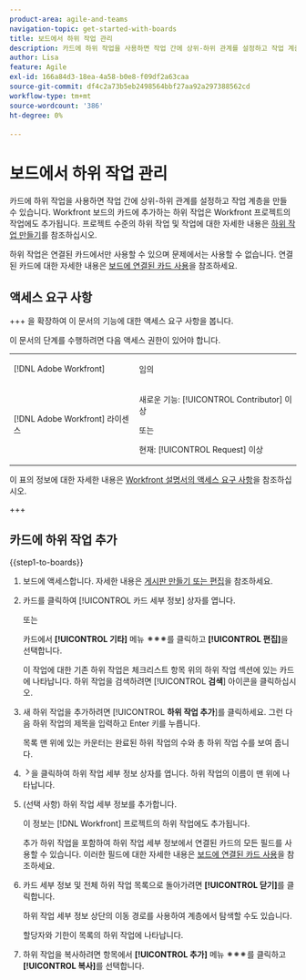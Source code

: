```yaml
---
product-area: agile-and-teams
navigation-topic: get-started-with-boards
title: 보드에서 하위 작업 관리
description: 카드에 하위 작업을 사용하면 작업 간에 상위-하위 관계를 설정하고 작업 계층을 만들 수 있습니다.
author: Lisa
feature: Agile
exl-id: 166a84d3-18ea-4a58-b0e8-f09df2a63caa
source-git-commit: df4c2a73b5eb2498564bbf27aa92a297388562cd
workflow-type: tm+mt
source-wordcount: '386'
ht-degree: 0%

---
```


# 보드에서 하위 작업 관리

카드에 하위 작업을 사용하면 작업 간에 상위-하위 관계를 설정하고 작업 계층을 만들 수 있습니다. Workfront 보드의 카드에 추가하는 하위 작업은 Workfront 프로젝트의 작업에도 추가됩니다. 프로젝트 수준의 하위 작업 및 작업에 대한 자세한 내용은 [하위 작업 만들기](/help/quicksilver/manage-work/tasks/create-tasks/create-subtasks.md)를 참조하십시오.

하위 작업은 연결된 카드에서만 사용할 수 있으며 문제에서는 사용할 수 없습니다. 연결된 카드에 대한 자세한 내용은 [보드에 연결된 카드 사용](/help/quicksilver/agile/get-started-with-boards/connected-cards.md)을 참조하세요.

## 액세스 요구 사항

+++ 을 확장하여 이 문서의 기능에 대한 액세스 요구 사항을 봅니다.

이 문서의 단계를 수행하려면 다음 액세스 권한이 있어야 합니다.

<table style="table-layout:auto"> 
 <col> 
 <col> 
 <tbody> 
  <tr> 
   <td role="rowheader">[!DNL Adobe Workfront]</td> 
   <td> <p>임의</p> </td> 
  </tr> 
  <tr> 
   <td role="rowheader">[!DNL Adobe Workfront] 라이센스</td> 
   <td> 
   <p>새로운 기능: [!UICONTROL Contributor] 이상</p> 
   <p>또는</p>
   <p>현재: [!UICONTROL Request] 이상</p>
   </td> 
  </tr> 
 </tbody> 
</table>

이 표의 정보에 대한 자세한 내용은 [Workfront 설명서의 액세스 요구 사항](/help/quicksilver/administration-and-setup/add-users/access-levels-and-object-permissions/access-level-requirements-in-documentation.md)을 참조하십시오.

+++

## 카드에 하위 작업 추가

{{step1-to-boards}}

1. 보드에 액세스합니다. 자세한 내용은 [게시판 만들기 또는 편집](../../agile/get-started-with-boards/create-edit-board.md)을 참조하세요.
1. 카드를 클릭하여 [!UICONTROL 카드 세부 정보] 상자를 엽니다.

   또는

   카드에서 **[!UICONTROL 기타]** 메뉴 ![기타 메뉴](assets/more-icon-spectrum.png)를 클릭하고 **[!UICONTROL 편집]**&#x200B;을 선택합니다.

   이 작업에 대한 기존 하위 작업은 체크리스트 항목 위의 하위 작업 섹션에 있는 카드에 나타납니다. 하위 작업을 검색하려면 [!UICONTROL **검색**] 아이콘을 클릭하십시오.

1. 새 하위 작업을 추가하려면 [!UICONTROL **하위 작업 추가**]&#x200B;를 클릭하세요. 그런 다음 하위 작업의 제목을 입력하고 Enter 키를 누릅니다.

   목록 맨 위에 있는 카운터는 완료된 하위 작업의 수와 총 하위 작업 수를 보여 줍니다.

1. ![세부 정보 아이콘](assets/checklist-chevron.png)을 클릭하여 하위 작업 세부 정보 상자를 엽니다. 하위 작업의 이름이 맨 위에 나타납니다.
1. (선택 사항) 하위 작업 세부 정보를 추가합니다.

   이 정보는 [!DNL Workfront] 프로젝트의 하위 작업에도 추가됩니다.

   추가 하위 작업을 포함하여 하위 작업 세부 정보에서 연결된 카드의 모든 필드를 사용할 수 있습니다. 이러한 필드에 대한 자세한 내용은 [보드에 연결된 카드 사용](/help/quicksilver/agile/get-started-with-boards/connected-cards.md)을 참조하세요.

1. 카드 세부 정보 및 전체 하위 작업 목록으로 돌아가려면 **[!UICONTROL 닫기]**&#x200B;를 클릭합니다.

   하위 작업 세부 정보 상단의 이동 경로를 사용하여 계층에서 탐색할 수도 있습니다.

   할당자와 기한이 목록의 하위 작업에 나타납니다.

1. 하위 작업을 복사하려면 항목에서 **[!UICONTROL 추가]** 메뉴 ![추가 메뉴](assets/more-icon-spectrum.png)를 클릭하고 **[!UICONTROL 복사]**&#x200B;를 선택합니다.
